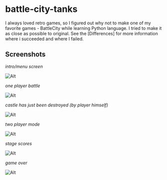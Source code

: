 battle-city-tanks
=================

I always loved retro games, so I figured out why not to make one of my favorite games - BattleCity while learning Python language. I tried to make it as close as possible to original. See the [Differences] for more information where i succeeded and where I failed.

Screenshots
-----------

_intro/menu screen_

![Alt](https://raw.githubusercontent.com/raitisg/battle-city-tanks/master/images/screens/01.png)

_one player battle_

![Alt](https://raw.githubusercontent.com/raitisg/battle-city-tanks/master/images/screens/02.png)

_castle has just been destroyed (by player himself)_

![Alt](https://raw.githubusercontent.com/raitisg/battle-city-tanks/master/images/screens/03.png)

_two player mode_

![Alt](https://raw.githubusercontent.com/raitisg/battle-city-tanks/master/images/screens/04.png)

_stage scores_

![Alt](https://raw.githubusercontent.com/raitisg/battle-city-tanks/master/images/screens/05.png)

_game over_

![Alt](https://raw.githubusercontent.com/raitisg/battle-city-tanks/master/images/screens/06.png)
